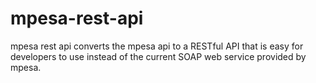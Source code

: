 # mpesa-rest-api
mpesa rest api converts the mpesa api to a RESTful API that is easy for developers to use instead of the current SOAP web service provided by mpesa.
